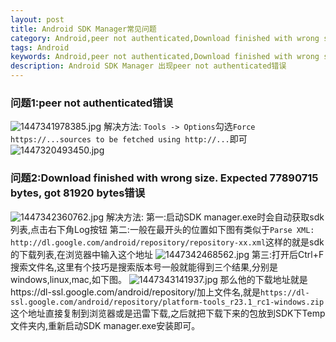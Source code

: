 ```yaml
---
layout: post
title: Android SDK Manager常见问题
category: Android,peer not authenticated,Download finished with wrong size
tags: Android
keywords: Android,peer not authenticated,Download finished with wrong size
description: Android SDK Manager 出现peer not authenticated错误
---
```


### 问题1:peer not authenticated错误
![][1]
解决方法:
`Tools -> Options`勾选`Force https://...sources to be fetched using http://...`即可
![][2]

### 问题2:Download finished with wrong size. Expected 77890715 bytes, got 81920 bytes错误
![][3]
解决方法:
第一:启动SDK manager.exe时会自动获取sdk列表,点击右下角Log按钮
第二:一般在最开头的位置如下图有类似于`Parse XML:    http://dl.google.com/android/repository/repository-xx.xml`这样的就是sdk的下载列表,在浏览器中输入这个地址
![][4]
第三:打开后Ctrl+F搜索文件名,这里有个技巧是搜索版本号一般就能得到三个结果,分别是windows,linux,mac,如下图。
![][5]
那么他的下载地址就是https://dl-ssl.google.com/android/repository/加上文件名,就是`https://dl-ssl.google.com/android/repository/platform-tools_r23.1_rc1-windows.zip` 这个地址直接复制到浏览器或是迅雷下载,之后就把下载下来的包放到SDK下Temp文件夹内,重新启动SDK manager.exe安装即可。

  [1]: /assets/images/Android-SDK-Manager-FAQ/1447341978385.jpg "1447341978385.jpg"
  [2]: /assets/images/Android-SDK-Manager-FAQ/1447320493450.jpg "1447320493450.jpg"
  [3]: /assets/images/Android-SDK-Manager-FAQ/1447342360762.jpg "1447342360762.jpg"
  [4]: /assets/images/Android-SDK-Manager-FAQ/1447342468562.jpg "1447342468562.jpg"
  [5]: /assets/images/Android-SDK-Manager-FAQ/1447343141937.jpg "1447343141937.jpg"
